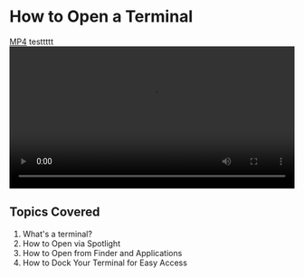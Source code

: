 # How to Open a Terminal
[MP4](http://flatiron-videos.s3.amazonaws.com/ironboard/how-to-open-terminal.mp4)
testtttt
<video controls width="100%">
  <source src="http://flatiron-videos.s3.amazonaws.com/ironboard/how-to-open-terminal.mp4" type="video/mp4" >
    Your browser does not support the video tag. We recommend using Chrome
</video>


## Topics Covered

1. What's a terminal?
2. How to Open via Spotlight
3. How to Open from Finder and Applications
4. How to Dock Your Terminal for Easy Access

